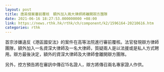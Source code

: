 ```yaml
---
layout: post
title: 唐英傑案審前覆核　額外加入兩大律師將離開辯方團隊
date: 2021-06-16 18:27:53.000000000 +08:00
link: https://news.rthk.hk/rthk/ch/component/k2/1596164-20210616.htm
categories: rthk
---
```


首宗涉嫌違反《港區國安法》的案件在高等法院進行審前覆核。法官發現辯方律師團隊，額外加入一名資深大律師及一名大律師，質疑兩人是以法援或是私人方式聘用。辯方最後決定，額外的資深大律師及大律師會離開辯方團隊。

另外，控方預告將在審訊中傳召15名證人，辯方將傳召兩名專家證人作供。

